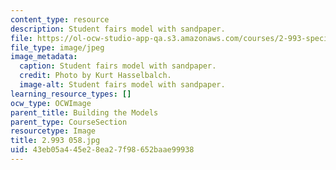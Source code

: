 ```yaml
---
content_type: resource
description: Student fairs model with sandpaper.
file: https://ol-ocw-studio-app-qa.s3.amazonaws.com/courses/2-993-special-topics-in-mechanical-engineering-the-art-and-science-of-boat-design-january-iap-2007/43eb05a445e28ea27f98652baae99938_2993058.jpg
file_type: image/jpeg
image_metadata:
  caption: Student fairs model with sandpaper.
  credit: Photo by Kurt Hasselbalch.
  image-alt: Student fairs model with sandpaper.
learning_resource_types: []
ocw_type: OCWImage
parent_title: Building the Models
parent_type: CourseSection
resourcetype: Image
title: 2.993 058.jpg
uid: 43eb05a4-45e2-8ea2-7f98-652baae99938
---
```

